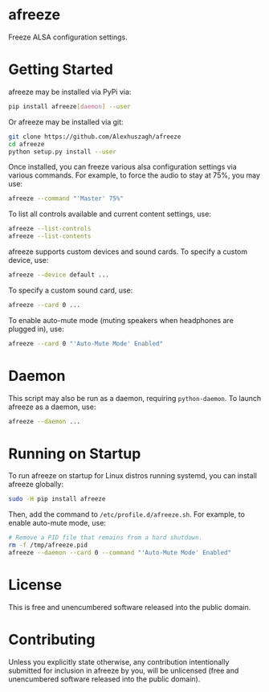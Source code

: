 afreeze
=======

Freeze ALSA configuration settings.

# Getting Started

afreeze may be installed via PyPi via:

```bash
pip install afreeze[daemon] --user
```

Or afreeze may be installed via git:

```bash
git clone https://github.com/Alexhuszagh/afreeze
cd afreeze
python setup.py install --user
```

Once installed, you can freeze various alsa configuration settings via various commands. For example, to force the audio to stay at 75%, you may use:

```bash
afreeze --command "'Master' 75%"
```

To list all controls available and current content settings, use:

```bash
afreeze --list-controls
afreeze --list-contents
```

afreeze supports custom devices and sound cards. To specify a custom device, use:

```bash
afreeze --device default ...
```

To specify a custom sound card, use:

```bash
afreeze --card 0 ...
```

To enable auto-mute mode (muting speakers when headphones are plugged in), use:

```bash
afreeze --card 0 "'Auto-Mute Mode' Enabled"
```

# Daemon

This script may also be run as a daemon, requiring `python-daemon`. To launch afreeze as a daemon, use:

```bash
afreeze --daemon ...
```

# Running on Startup

To run afreeze on startup for Linux distros running systemd, you can install afreeze globally:

```bash
sudo -H pip install afreeze
```

Then, add the command to `/etc/profile.d/afreeze.sh`. For example, to enable auto-mute mode, use:

```bash
# Remove a PID file that remains from a hard shutdown.
rm -f /tmp/afreeze.pid
afreeze --daemon --card 0 --command "'Auto-Mute Mode' Enabled"
```

# License

This is free and unencumbered software released into the public domain. 

# Contributing

Unless you explicitly state otherwise, any contribution intentionally submitted for inclusion in afreeze by you, will be unlicensed (free and unencumbered software released into the public domain).

